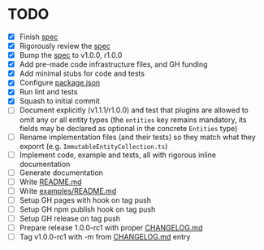 # TODO

- [x] Finish [spec](doc/spec.md)
- [x] Rigorously review the [spec](doc/spec.md)
- [x] Bump the [spec](doc/spec.md) to v1.0.0, r1.0.0
- [x] Add pre-made code infrastructure files, and GH funding
- [x] Add minimal stubs for code and tests
- [x] Configure [package.json](package.json)
- [x] Run lint and tests
- [x] Squash to initial commit
- [ ] Document explicitly (v1.1.1/r1.0.0) and test that plugins are allowed to
      omit any or all entity types (the `entities` key remains mandatory, its
      fields may be declared as optional in the concrete `Entities` type)
- [ ] Rename implementation files (and their tests) so they match what they
      exporrt (e.g. `ImmutableEntityCollection.ts`)
- [ ] Implement code, example and tests, all with rigorous inline documentation
- [ ] Generate documentation
- [ ] Write [README.md](README.md)
- [ ] Write [examples/README.md](examples/README.md)
- [ ] Setup GH pages with hook on tag push
- [ ] Setup GH npm publish hook on tag push
- [ ] Setup GH release on tag push
- [ ] Prepare release 1.0.0-rc1 with proper [CHANGELOG.md](CHANGELOG.md)
- [ ] Tag v1.0.0-rc1 with -m from [CHANGELOG.md](CHANGELOG.md) entry
